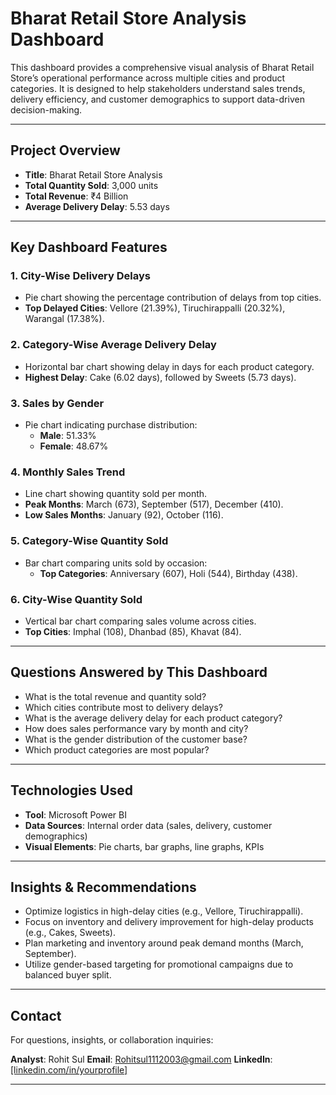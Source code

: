 # Bharat Retail Store Analysis Dashboard

This dashboard provides a comprehensive visual analysis of Bharat Retail Store’s operational performance across multiple cities and product categories. It is designed to help stakeholders understand sales trends, delivery efficiency, and customer demographics to support data-driven decision-making.

---

##  Project Overview

- **Title**: Bharat Retail Store Analysis
- **Total Quantity Sold**: 3,000 units
- **Total Revenue**: ₹4 Billion
- **Average Delivery Delay**: 5.53 days

---

##  Key Dashboard Features

### 1. **City-Wise Delivery Delays**
- Pie chart showing the percentage contribution of delays from top cities.
- **Top Delayed Cities**: Vellore (21.39%), Tiruchirappalli (20.32%), Warangal (17.38%).

### 2. **Category-Wise Average Delivery Delay**
- Horizontal bar chart showing delay in days for each product category.
- **Highest Delay**: Cake (6.02 days), followed by Sweets (5.73 days).

### 3. **Sales by Gender**
- Pie chart indicating purchase distribution:
  - **Male**: 51.33%
  - **Female**: 48.67%

### 4. **Monthly Sales Trend**
- Line chart showing quantity sold per month.
- **Peak Months**: March (673), September (517), December (410).
- **Low Sales Months**: January (92), October (116).

### 5. **Category-Wise Quantity Sold**
- Bar chart comparing units sold by occasion:
  - **Top Categories**: Anniversary (607), Holi (544), Birthday (438).

### 6. **City-Wise Quantity Sold**
- Vertical bar chart comparing sales volume across cities.
- **Top Cities**: Imphal (108), Dhanbad (85), Khavat (84).

---

##  Questions Answered by This Dashboard

- What is the total revenue and quantity sold?
- Which cities contribute most to delivery delays?
- What is the average delivery delay for each product category?
- How does sales performance vary by month and city?
- What is the gender distribution of the customer base?
- Which product categories are most popular?

---

##  Technologies Used

- **Tool**: Microsoft Power BI
- **Data Sources**: Internal order data (sales, delivery, customer demographics)
- **Visual Elements**: Pie charts, bar graphs, line graphs, KPIs

---

##  Insights & Recommendations

- Optimize logistics in high-delay cities (e.g., Vellore, Tiruchirappalli).
- Focus on inventory and delivery improvement for high-delay products (e.g., Cakes, Sweets).
- Plan marketing and inventory around peak demand months (March, September).
- Utilize gender-based targeting for promotional campaigns due to balanced buyer split.

---

## Contact

For questions, insights, or collaboration inquiries:

**Analyst**: Rohit Sul 
**Email**: Rohitsul1112003@gmail.com 
**LinkedIn**:[ [linkedin.com/in/yourprofile]](https://www.linkedin.com/in/rohit-sul-780265283/)  

---

